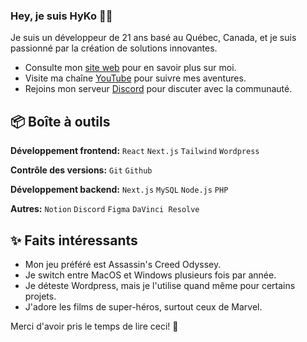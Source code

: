 ### Hey, je suis HyKo 👋🏼

Je suis un développeur de 21 ans basé au Québec, Canada, et je suis passionné par la création de solutions innovantes.

- Consulte mon [site web](https://hyko.ca) pour en savoir plus sur moi.
- Visite ma chaîne [YouTube](https://www.youtube.com/@itshyko) pour suivre mes aventures.
- Rejoins mon serveur [Discord](https://discord.gg/gRahh4kwKX) pour discuter avec la communauté.
 
## 📦 Boîte à outils

**Développement frontend:** `React` `Next.js` `Tailwind` `Wordpress`
 
**Contrôle des versions:** `Git` `Github`

**Développement backend:** `Next.js` `MySQL` `Node.js` `PHP`

**Autres:** `Notion` `Discord` `Figma` `DaVinci Resolve`
 
## ✨ Faits intéressants

- Mon jeu préféré est Assassin's Creed Odyssey.
- Je switch entre MacOS et Windows plusieurs fois par année.
- Je déteste Wordpress, mais je l'utilise quand même pour certains projets.
- J'adore les films de super-héros, surtout ceux de Marvel.

Merci d'avoir pris le temps de lire ceci! 🌟